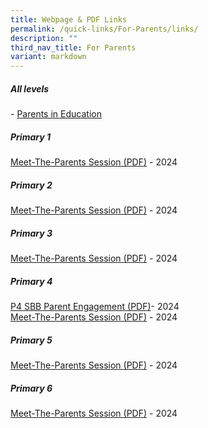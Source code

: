 ```yaml
---
title: Webpage & PDF Links
permalink: /quick-links/For-Parents/links/
description: ""
third_nav_title: For Parents
variant: markdown
---
```

##### All levels
\-&nbsp;[Parents in Education](https://www.schoolbag.edu.sg/)

##### Primary 1
[Meet-The-Parents Session (PDF)](https://go.gov.sg/gesps-p1-mtp-2024) - 2024

##### Primary 2
[Meet-The-Parents Session (PDF)](https://go.gov.sg/gesps-p2-mtp-2024) - 2024

##### Primary 3
[Meet-The-Parents Session (PDF)](https://go.gov.sg/gesps-p3p4-mtp-2024) - 2024

##### Primary 4
 [P4 SBB Parent Engagement (PDF)](/files/P4_SBB_Parent_Engagement_2024_for_website.pdf)- 2024<br>
[Meet-The-Parents Session (PDF)](https://go.gov.sg/gesps-p3p4-mtp-2024) - 2024


##### Primary 5
[Meet-The-Parents Session (PDF)](https://go.gov.sg/gesps-p5p6-mtp-2024) - 2024

##### Primary 6
[Meet-The-Parents Session (PDF)](https://go.gov.sg/gesps-p5p6-mtp-2024) - 2024